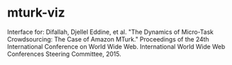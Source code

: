 mturk-viz
=========
Interface for:
Difallah, Djellel Eddine, et al. "The Dynamics of Micro-Task Crowdsourcing: The Case of Amazon MTurk." Proceedings of the 24th International Conference on World Wide Web. International World Wide Web Conferences Steering Committee, 2015.
